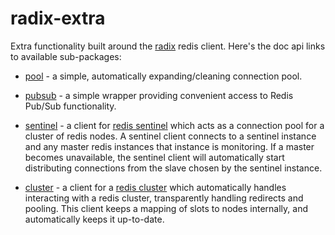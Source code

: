 radix-extra
===========

Extra functionality built around the [radix][radix] redis client. Here's the doc
api links to available sub-packages:

* [pool](http://godoc.org/github.com/fzzy/radix/extra/pool) - a simple,
  automatically expanding/cleaning connection pool.

* [pubsub](http://godoc.org/github.com/fzzy/radix/extra/pubsub) - a simple
  wrapper providing convenient access to Redis Pub/Sub functionality.

* [sentinel](http://godoc.org/github.com/fzzy/radix/extra/sentinel) - a client
  for [redis sentinel][sentinel] which acts as a connection pool for a cluster
  of redis nodes. A sentinel client connects to a sentinel instance and any
  master redis instances that instance is monitoring. If a master becomes
  unavailable, the sentinel client will automatically start distributing
  connections from the slave chosen by the sentinel instance.

* [cluster](http://godoc.org/github.com/fzzy/radix/extra/cluster) - a client
  for a [redis cluster][cluster] which automatically handles interacting with a
  redis cluster, transparently handling redirects and pooling. This client keeps
  a mapping of slots to nodes internally, and automatically keeps it up-to-date.

[radix]: https://github.com/fzzy/radix
[sentinel]: http://redis.io/topics/sentinel
[cluster]: http://redis.io/topics/cluster-spec
